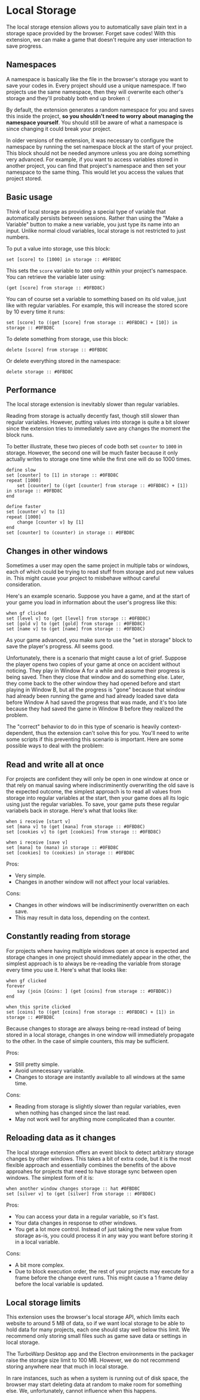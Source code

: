 # Local Storage

The local storage etension allows you to automatically save plain text in a storage space provided by the browser. Forget save codes! With this extension, we can make a game that doesn't require any user interaction to save progress.

## Namespaces

A namespace is basically like the file in the browser's storage you want to save your codes in. Every project should use a unique namespace. If two projects use the same namespace, then they will overwrite each other's storage and they'll probably both end up broken :(

By default, the extension generates a random namespace for you and saves this inside the project, **so you shouldn't need to worry about managing the namespace yourself**. You should still be aware of what a namespace is since changing it could break your project.

In older versions of the extension, it was necessary to configure the namespace by running the set namespace block at the start of your project. This block should not be needed anymore unless you are doing something very advanced. For example, if you want to access variables stored in another project, you can find that project's namespace and then set your namespace to the same thing. This would let you access the values that project stored.

## Basic usage

Think of local storage as providing a special type of variable that automatically persists between sessions. Rather than using the "Make a Variable" button to make a new variable, you just type its name into an input. Unlike normal cloud variables, local storage is not restricted to just numbers.

To put a value into storage, use this block:

```scratch
set [score] to [1000] in storage :: #0FBD8C
```

This sets the `score` variable to `1000` only within your project's namespace. You can retrieve the variable later using:

```scratch
(get [score] from storage :: #0FBD8C)
```

You can of course set a variable to something based on its old value, just like with regular variables. For example, this will increase the stored score by 10 every time it runs:

```scratch
set [score] to ((get [score] from storage :: #0FBD8C) + [10]) in storage :: #0FBD8C
```

To delete something from storage, use this block:

```scratch
delete [score] from storage :: #0FBD8C
```

Or delete everything stored in the namespace:

```scratch
delete storage :: #0FBD8C
```

## Performance

The local storage extension is inevitably slower than regular variables.

Reading from storage is actually decently fast, though still slower than regular variables. However, putting values into storage is quite a bit slower since the extension tries to immediately save any changes the moment the block runs.

To better illustrate, these two pieces of code both set `counter` to `1000` in storage. However, the second one will be much faster because it only actually writes to storage one time while the first one will do so 1000 times.

```scratch
define slow
set [counter] to [1] in storage :: #0FBD8C
repeat [1000]
    set [counter] to ((get [counter] from storage :: #0FBD8C) + [1]) in storage :: #0FBD8C
end

define faster
set [counter v] to [1]
repeat [1000]
    change [counter v] by [1]
end
set [counter] to (counter) in storage :: #0FBD8C
```

## Changes in other windows

Sometimes a user may open the same project in multiple tabs or windows, each of which could be trying to read stuff from storage and put new values in. This might cause your project to misbehave without careful consideration.

Here's an example scenario. Suppose you have a game, and at the start of your game you load in information about the user's progress like this:

```scratch
when gf clicked
set [level v] to (get [level] from storage :: #0FBD8C)
set [gold v] to (get [gold] from storage :: #0FBD8C)
set [name v] to (get [name] from storage :: #0FBD8C)
```

As your game advanced, you make sure to use the "set in storage" block to save the player's progress. All seems good.

Unfortunately, there is a scenario that might cause a lot of grief. Suppose the player opens two copies of your game at once on accident without noticing. They play in Window A for a while and assume their progress is being saved. Then they close that window and do something else. Later, they come back to the other window they had opened before and start playing in Window B, but all the progress is "gone" because that window had already been running the game and had already loaded save data before Window A had saved the progress that was made, and it's too late because they had saved the game in Window B before they realized the problem.

The "correct" behavior to do in this type of scenario is heavily context-dependent, thus the extension can't solve this for you. You'll need to write some scripts if this preventing this scenario is important. Here are some possible ways to deal with the problem:

## Read and write all at once

For projects are confident they will only be open in one window at once or that rely on manual saving where indiscriminently overwriting the old save is the expected outcome, the simplest approach is to read all values from storage into regular variables at the start, then your game does all its logic using just the regular variables. To save, your game puts these regular variabels back in storage. Here's what that looks like:

```scratch
when i receive [start v]
set [mana v] to (get [mana] from storage :: #0FBD8C)
set [cookies v] to (get [cookies] from storage :: #0FBD8C)

when i receive [save v]
set [mana] to (mana) in storage :: #0FBD8C
set [cookies] to (cookies) in storage :: #0FBD8C
```

Pros:

 * Very simple.
 * Changes in another window will not affect your local variables.

Cons:

 * Changes in other windows will be indiscriminently overwritten on each save.
 * This may result in data loss, depending on the context.

## Constantly reading from storage

For projects where having multiple windows open at once is expected and storage changes in one project should immediately appear in the other, the simplest approach is to always be re-reading the variable from storage every time you use it. Here's what that looks like:

```scratch
when gf clicked
forever
    say (join [Coins: ] (get [coins] from storage :: #0FBD8C))
end

when this sprite clicked
set [coins] to ((get [coins] from storage :: #0FBD8C) + [1]) in storage :: #0FBD8C
```

Because changes to storage are always being re-read instead of being stored in a local storage, changes in one window will immediately propagate to the other. In the case of simple counters, this may be sufficient.

Pros:

 * Still pretty simple.
 * Avoid unnecessary variable.
 * Changes to storage are instantly available to all windows at the same time.

Cons:

 * Reading from storage is slightly slower than regular variables, even when nothing has changed since the last read.
 * May not work well for anything more complicated than a counter.

## Reloading data as it changes

The local storage extension offers an event block to detect arbitrary storage changes by other windows. This takes a bit of extra code, but it is the most flexible approach and essentially combines the benefits of the above approahes for projects that need to have storage sync between open windows. The simplest form of it is:

```scratch
when another window changes storage :: hat #0FBD8C
set [silver v] to (get [silver] from storage :: #0FBD8C)
```

Pros:

 - You can access your data in a regular variable, so it's fast.
 - Your data changes in response to other windows.
 - You get a lot more control. Instead of just taking the new value from storage as-is, you could process it in any way you want before storing it in a local variable.

Cons:

 - A bit more complex.
 - Due to block execution order, the rest of your projects may execute for a frame before the change event runs. This might cause a 1 frame delay before the local variable is updated.

## Local storage limits

This extension uses the browser's local storage API, which limits each website to around 5 MB of data, so if we want local storage to be able to hold data for many projects, each one should stay well below this limit. We recommend only storing small files such as game save data or settings in local storage.

The TurboWarp Desktop app and the Electron environments in the packager raise the storage size limit to 100 MB. However, we do not recommend storing anywhere near that much in local storage.

In rare instances, such as when a system is running out of disk space, the browser may start deleting data at random to make room for something else. We, unfortunately, cannot influence when this happens.
